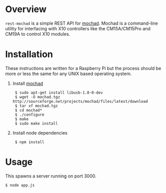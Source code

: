 # Overview

`rest-mochad` is a simple REST API for [mochad](http://sourceforge.net/projects/mochad/). Mochad is a command-line utility for interfacing with X10 controllers like the CM15A/CM15Pro and CM19A to control X10 modules.

# Installation

These instructions are written for a Raspberry Pi but the process should be more or less the same for any UNIX based operating system.

1. Install [mochad](http://sourceforge.net/projects/mochad/)
    
        $ sudo apt-get install libusb-1.0-0-dev
        $ wget -O mochad.tgz http://sourceforge.net/projects/mochad/files/latest/download
        $ tar xf mochad.tgz
        $ cd mochad*
        $ ./configure
        $ make
        $ sudo make install

2. Install node dependencies

        $ npm install

# Usage

This spawns a server running on port 3000.

    $ node app.js
